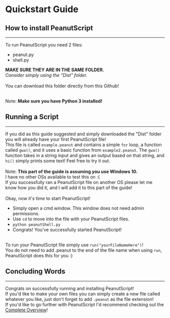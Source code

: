 # Quickstart Guide
## How to install PeanutScript
____
To run PeanutScript you need 2 files:
- peanut.py
- shell.py <br>

**MAKE SURE THEY ARE IN THE SAME FOLDER.** <br>
*Consider simply using the "Dist" folder.*<br><br>
You can download this folder directly from this Github!<br><br>

Note: **Make sure you have Python 3 installed!**

## Running a Script
___
If you did as this guide suggested and simply downloaded the "Dist" folder you will already have your first PeanutScript file!<br>
This file is called `example.peanut` and contains a simple `for` loop, a function called `gwa()`, and it uses a basic function from `example2.peanut`. The `gwa()` function takes in a string input and gives an output based on that string, and `hi()` simply prints some text! Feel free to try it out.<br><br>
Note: **This part of the guide is assuming you use Windows 10.**<br>
I have no other OSs available to test this on :( <br>
If you successfully ran a PeanutScript file on another OS please let me know how you did it, and I will add it to this part of the guide!<br><br>
Okay, now it's time to start PeanutScript!
- Simply open a cmd window. This window does not need admin permissions.
- Use `cd` to move into the file with your PeanutScript files.
- `python peanutShell.py`
- Congrats! You've successfully started PeanutScript! <br><br>

To run your PeanutScript file simply use `run("yourFileNameHere")`!<br>
You do not need to add .peanut to the end of the file name when using `run`, PeanutScript does this for you :)

## Concluding Words
____
Congrats on successfully running and installing PeanutScript!<br>
If you'd like to make your own files you can simply create a new file called whatever you like, just don't forget to add `.peanut` as the file extension!<br>
If you'd like to go further with PeanutScript I'd recommend checking out the [Complete Overview](COMPLETEOVERVIEW.md)!
